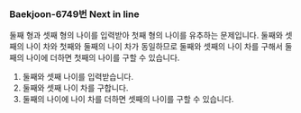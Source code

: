 ###  Baekjoon-6749번 Next in line

둘째 형과 셋째 형의 나이를 입력받아 첫째 형의 나이를 유추하는 문제입니다. 둘째와 셋째의 나이 차와 첫째와 둘째의 나이 차가 동일하므로 둘째와 셋째의 나이 차를 구해서 둘째의 나이에 더하면 첫째의 나이를 구할 수 있습니다.

1.  둘째와 셋째 나이를 입력받습니다.
2.  둘째와 셋째 나이 차를 구합니다.
3.  둘째의 나이에 나이 차를 더하면 셋째의 나이를 구할 수 있습니다.